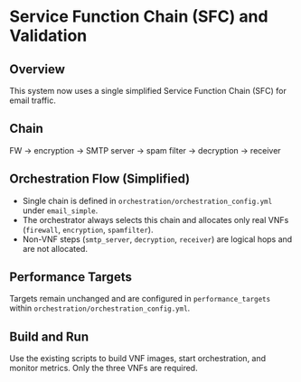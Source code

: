 # Service Function Chain (SFC) and Validation

## Overview

This system now uses a single simplified Service Function Chain (SFC) for email traffic.

## Chain

FW → encryption → SMTP server → spam filter → decryption → receiver

## Orchestration Flow (Simplified)

- Single chain is defined in `orchestration/orchestration_config.yml` under `email_simple`.
- The orchestrator always selects this chain and allocates only real VNFs (`firewall`, `encryption`, `spamfilter`).
- Non-VNF steps (`smtp_server`, `decryption`, `receiver`) are logical hops and are not allocated.

## Performance Targets

Targets remain unchanged and are configured in `performance_targets` within `orchestration/orchestration_config.yml`.

## Build and Run

Use the existing scripts to build VNF images, start orchestration, and monitor metrics. Only the three VNFs are required.
